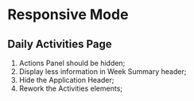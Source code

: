 # Responsive Mode

## Daily Activities Page

1. Actions Panel should be hidden;
2. Display less information in Week Summary header;
3. Hide the Application Header;
4. Rework the Activities elements;
